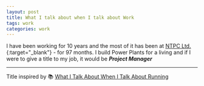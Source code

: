 ```yaml
---
layout: post
title: What I talk about when I talk about Work
tags: work
categories: work
---
```


I have been working for 10 years and the most of it has been at [NTPC Ltd.][NTPC]{:target="_blank"} - for 97 months. I build Power Plants for a living and if I were to give a title to my job, it would be ***Project Manager***

---
Title inspired by 📚 [What I Talk About When I Talk About Running][book]

[book]: https://www.goodreads.com/book/show/2195464.What_I_Talk_About_When_I_Talk_About_Running
[NTPC]: https://ntpc.co.in/
